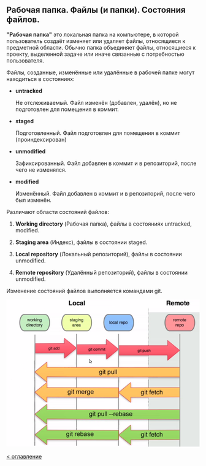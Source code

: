 ## Рабочая папка. Файлы (и папки). Состояния файлов.

**"Рабочая папка"** это локальная папка на компьютере, в которой пользователь создаёт изменяет или удаляет файлы, относящиеся к предметной области. Обычно папка объединяет файлы, относящиеся к проекту, выделенной задаче или иначе связанные с потребностью пользователя.

Файлы, созданные, изменённые или удалённые в рабочей папке могут находиться в состояниях:

- **untracked**

  Не отслеживаемый. Файл изменён (добавлен, удалён), но не подготовлен для помещения в коммит.

-  **staged**

   Подготовленный. Файл подготовлен для помещения в коммит (проиндексирован)

-  **unmodified**   

    Зафиксированный. Файл добавлен в коммит и в репозиторий, после чего не изменялся.

-  **modified**   

    Изменённый. Файл добавлен в коммит и в репозиторий, после чего был изменён.

Различают области состояний файлов:

1. **Working directory** (Рабочая папка), файлы в состояниях untracked, modified.

2. **Staging area** (Индекс), файлы в состоянии staged.

3. **Local repository** (Локальный репозиторий), файлы в состоянии unmodified.

4. **Remote repository** (Удалённый репозиторий), файлы в состоянии unmodified.


Изменение состояний файлов выполняется командами git.

![](../assets/wf_1.png)

[< оглавление](../README.md)

